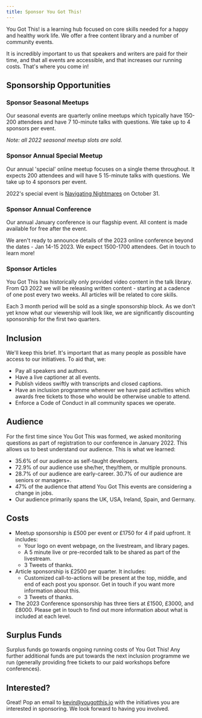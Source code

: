 ```yaml
---
title: Sponsor You Got This!
---
```


You Got This! is a learning hub focused on core skills needed for a happy and healthy work life. We offer a free content library and a number of community events.

It is incredibly important to us that speakers and writers are paid for their time, and that all events are accessible, and that increases our running costs. That's where you come in!

## Sponsorship Opportunities

### Sponsor Seasonal Meetups

Our seasonal events are quarterly online meetups which typically have 150-200 attendees and have 7 10-minute talks with questions. We take up to 4 sponsors per event.

_Note: all 2022 seasonal meetup slots are sold._

### Sponsor Annual Special Meetup

Our annual 'special' online meetup focuses on a single theme throughout. It expects 200 attendees and will have 5 15-minute talks with questions. We take up to 4 sponsors per event.

2022's special event is [Navigating Nightmares](/events/navigating-nightmares) on October 31.

### Sponsor Annual Conference

Our annual January conference is our flagship event. All content is made available for free after the event.

We aren't ready to announce details of the 2023 online conference beyond the dates - Jan 14-15 2023. We expect 1500-1700 attendees. Get in touch to learn more!

### Sponsor Articles

You Got This has historically only provided video content in the talk library. From Q3 2022 we will be releasing written content - starting at a cadence of one post every two weeks. All articles will be related to core skills.

Each 3 month period will be sold as a single sponsorship block. As we don't yet know what our viewership will look like, we are significantly discounting sponsorship for the first two quarters.

## Inclusion

We'll keep this brief. It's important that as many people as possible have access to our initiatives. To aid that, we:

- Pay all speakers and authors.
- Have a live captioner at all events.
- Publish videos swiftly with transcripts and closed captions.
- Have an inclusion programme whenever we have paid activities which awards free tickets to those who would be otherwise unable to attend.
- Enforce a Code of Conduct in all community spaces we operate.

## Audience

For the first time since You Got This was formed, we asked monitoring questions as part of registration to our conference in January 2022. This allows us to best understand our audience. This is what we learned:

- 35.6% of our audience as self-taught developers.
- 72.9% of our audience use she/her, they/them, or multiple pronouns.
- 28.7% of our audience are early-career. 30.7% of our audience are seniors or managers+.
- 47% of the audience that attend You Got This events are considering a change in jobs.
- Our audience primarily spans the UK, USA, Ireland, Spain, and Germany.

## Costs

- Meetup sponsorship is £500 per event or £1750 for 4 if paid upfront. It includes:
    - Your logo on event webpage, on the livestream, and library pages.
    - A 5 minute live or pre-recorded talk to be shared as part of the livestream.
    - 3 Tweets of thanks.
- Article sponsorship is £2500 per quarter. It includes:
    - Customized call-to-actions will be present at the top, middle, and end of each post you sponsor. Get in touch if you want more information about this.
    - 3 Tweets of thanks.
- The 2023 Conference sponsorship has three tiers at £1500, £3000, and £8000. Please get in touch to find out more information about what is included at each level.

## Surplus Funds

Surplus funds go towards ongoing running costs of You Got This! Any further additional funds are put towards the next inclusion programme we run (generally providing free tickets to our paid workshops before conferences).

## Interested?

Great! Pop an email to [kevin@yougotthis.io](mailto:kevin@yougotthis.io) with the initiatives you are interested in sponsoring. We look forward to having you involved.

